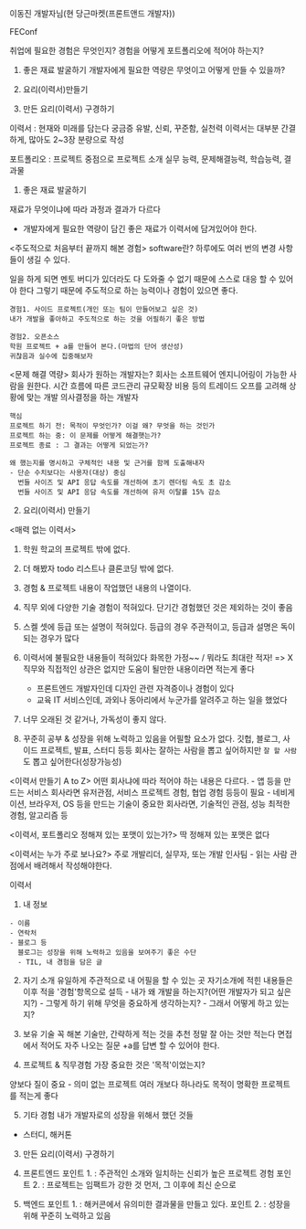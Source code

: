 이동진 개발자님(현 당근마켓(프론트앤드 개발자))

FEConf

취업에 필요한 경험은 무엇인지?
경험을 어떻게 포트폴리오에 적어야 하는지?

1. 좋은 재료 발굴하기
개발자에게 필요한 역량은 무엇이고 어떻게 만들 수 있을까?

2. 요리(이력서)만들기

3. 만든 요리(이력서) 구경하기


이력서 : 현재와 미래를 담는다
궁금증 유발, 신뢰, 꾸준함, 실천력
이력서는 대부분 간결하게, 많아도 2~3장 분량으로 작성

포트폴리오 : 프로젝트 중점으로 프로젝트 소개
실무 능력, 문제해결능력, 학습능력, 결과물


1. 좋은 재료 발굴하기

  재료가 무엇이냐에 따라 과정과 결과가 다르다
  - 개발자에게 필요한 역량이 담긴 좋은 재료가 이력서에 담겨있어야 한다.

  <주도적으로 처음부터 끝까지 해본 경험>
  software란?
  하루에도 여러 번의 변경 사항들이 생길 수 있다.

  일을 하게 되면 멘토 버디가 있더라도 다 도와줄 수 없기 때문에 스스로 대응 할 수 있어야 한다 그렇기 때문에 주도적으로 하는 능력이나 경험이 있으면 좋다.

    경험1. 사이드 프로젝트(개인 또는 팀이 만들어보고 싶은 것)
    내가 개발을 좋아하고 주도적으로 하는 것을 어필하기 좋은 방법

    경험2. 오픈소스
    학원 프로젝트 + a를 만들어 본다.(마법의 단어 생산성)
    귀찮음과 실수에 집중해보자

  <문제 해결 역량>
  회사가 원하는 개발자는? 
  회사는 소프트웨어 엔지니어링이 가능한 사람을 원한다.
  시간 흐름에 따른 코드관리 규모확장 비용 등의 트레이드 오프를 고려해 상황에 맞는 개발 의사결정을 하는 개발자

    핵심
    프로젝트 하기 전: 목적이 무엇인가? 이걸 왜? 무엇을 하는 것인가
    프로젝트 하는 중: 이 문제를 어떻게 해결햇는가?
    프로젝트 종료 : 그 결과는 어떻게 되었는가?

    왜 했는지를 명시하고 구체적인 내용 및 근거를 함께 도출해내자
    - 단순 수치보다는 사용자(대상) 중심
      번들 사이즈 및 API 응답 속도를 개선하여 초기 렌더링 속도 초 감소
      번들 사이즈 및 API 응담 속도를 개선하여 유저 이탈률 15% 감소


2. 요리(이력서) 만들기

  <매력 없는 이력서>
  1. 학원 학교의 프로젝트 밖에 없다.

  2. 더 해봤자 todo 리스트나 클론코딩 밖에 없다.

  3. 경험 & 프로젝트 내용이 작업했던 내용의 나열이다.

  4. 직무 외에 다양한 기술 경험이 적혀있다.
      단기간 경험했던 것은 제외하는 것이 좋음

  5. 스켈 셋에 등급 또는 설명이 적혀있다.
      등급의 경우 주관적이고, 등급과 설명은 독이되는 경우가 많다

  6. 이력서에 불필요한 내용들이 적혀있다
      화목한 가정~~ / 뭐라도 최대란 적자! => X
      직무와 직접적인 상관은 없지만 도움이 될만한 내용이라면 적는게 좋다
      - 프론트엔드 개발자인데 디자인 관련 자격증이나 경험이 있다
      - 교육 IT 서비스인데, 과외나 동아리에서 누군가를 알려주고 하는 일을 했었다

  7. 너무 오래된 것 같거나, 가독성이 좋지 않다.

  8. 꾸준히 공부 & 성장을 위해 노력하고 있음을 어필할 요소가 없다.
    깃헙, 블로그, 사이드 프로젝트, 발표, 스터디 등등
    회사는 잘하는 사람을 뽑고 싶어하지만 `잘 할 사람`도 뽑고 싶어한다(성장가능성)


  <이력서 만들기 A to Z>
  어떤 회사냐에 따라 적어야 하는 내용은 다르다.
    - 앱 등을 만드는 서비스 회사라면 유저관점, 서비스 프로젝트 경험, 협업 경험 등등이 필요
    - 네비게이션, 브라우저, OS 등을 만드는 기술이 중요한 회사라면, 기술적인 관점, 성능 최적한 경험, 알고리즘 등


  <이력서, 포트폴리오 정해져 있는 포맷이 있는가?>
  딱 정해져 있는 포맷은 없다


  <이력서는 누가 주로 보나요?>
  주로 개발리더, 실무자, 또는 개발 인사팀
    - 읽는 사람 관점에서 배려해서 작성해야한다.

  이력서
  1. 내 정보

    - 이름
    - 연락처
    - 블로그 등
      블로그는 성장을 위해 노력하고 있음을 보여주기 좋은 수단
      - TIL, 내 경험을 담은 글

  2. 자기 소개
  유일하게 주관적으로 내 어필을 할 수 있는 곳
  자기소개에 적힌 내용들은 이후 적을 '경험'항목으로 설득
    - 내가 왜 개발을 하는지?(어떤 개발자가 되고 싶은지?)
    - 그렇게 하기 위해 무엇을 중요하게 생각하는지?
    - 그래서 어떻게 하고 있는지?

  3. 보유 기술
  꼭 해본 기술만, 간략하게 적는 것을 추천
  정말 잘 아는 것만 적는다
  면접에서 적어도 자주 나오는 질문 +a를 답변 할 수 있어야 한다.

  4. 프로젝트 & 직무경험
  가장 중요한 것은 '목적'이었는지?

  양보다 질이 중요
    - 의미 없는 프로젝트 여러 개보다 하나라도 목적이 명확한 프로젝트를 적는게 좋다

  5. 기타 경험
  내가 개발자로의 성장을 위해서 했던 것들
  - 스터디, 해커톤


3. 만든 요리(이력서) 구경하기
  1. 프론트엔드
    포인트 1. : 주관적인 소개와 일치하는 신뢰가 높은 프로젝트 경험
    포인트 2. : 프로젝트는 임팩트가 강한 것 먼저, 그 이후에 최신 순으로

  2. 백엔드
    포인트 1. : 해커콘에서 유의미한 결과물을 만들고 있다.
    포인트 2. : 성장을 위해 꾸준히 노력하고 있음 